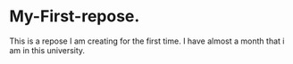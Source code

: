 # My-First-repose.
This is a repose I am creating for the first time.
I have almost a month that i am in this university.
